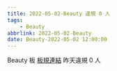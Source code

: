 ```yaml
---
title: 2022-05-02-Beauty 違規 0 人
tags:
    - Beauty
abbrlink: 2022-05-02-Beauty
date: Beauty-2022-05-02 12:00:00
---
```

Beauty 板 [板規連結](https://www.ptt.cc/bbs/Beauty/M.1630069980.A.84B.html)
昨天違規 0 人
